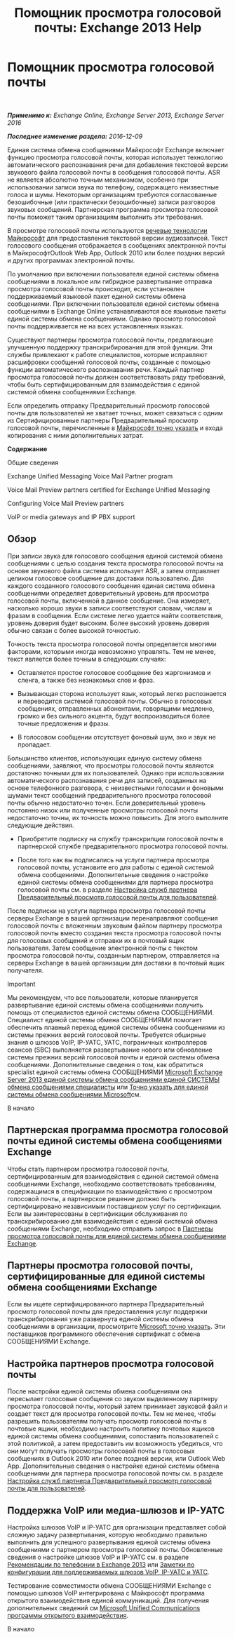 ﻿---
title: 'Помощник просмотра голосовой почты: Exchange 2013 Help'
TOCTitle: Помощник просмотра голосовой почты
ms:assetid: 0957dd54-df6d-4b50-9db5-4757f548b899
ms:mtpsurl: https://technet.microsoft.com/ru-ru/library/Ee364730(v=EXCHG.150)
ms:contentKeyID: 51407999
ms.date: 05/22/2018
mtps_version: v=EXCHG.150
ms.translationtype: MT
---

# Помощник просмотра голосовой почты

 

_**Применимо к:** Exchange Online, Exchange Server 2013, Exchange Server 2016_

_**Последнее изменение раздела:** 2016-12-09_

Единая система обмена сообщениями Майкрософт Exchange включает функцию просмотра голосовой почты, которая использует технологию автоматического распознавания речи для добавления текстовой версии звукового файла голосовой почты в сообщения голосовой почты. ASR не является абсолютно точным механизмом, особенно при использовании записи звука по телефону, содержащего неизвестные голоса и шумы. Некоторым организациям требуются согласованные безошибочные (или практически безошибочные) записи разговоров звуковых сообщений. Партнерская программа просмотра голосовой почты поможет таким организациям выполнить эти требования.

В просмотре голосовой почты используются [речевые технологии Майкрософт](http://go.microsoft.com/fwlink/p/?linkid=187348) для предоставления текстовой версии аудиозаписей. Текст голосового сообщения отображается в сообщениях электронной почты в МайкрософтOutlook Web App, Outlook 2010 или более поздних версий и других программах электронной почты.

По умолчанию при включении пользователя единой системы обмена сообщениями в локальное или гибридное развертывание отправка просмотра голосовой почты происходит, если установлен поддерживаемый языковой пакет единой системы обмена сообщениями. При включении пользователя единой системы обмена сообщениями в Exchange Online устанавливаются все языковые пакеты единой системы обмена сообщениями. Однако просмотр голосовой почты поддерживается не на всех установленных языках.

Существуют партнеры просмотра голосовой почты, предлагающие улучшенную поддержку транскрибирования для этой функции. Эти службы привлекают к работе специалистов, которые исправляют расшифровки сообщений голосовой почты, созданные с помощью функции автоматического распознавания речи. Каждый партнер просмотра голосовой почты должен соответствовать ряду требований, чтобы быть сертифицированным для взаимодействия с единой системой обмена сообщениями Exchange.

Если определить отправку Предварительный просмотр голосовой почты для пользователей не хватает точных, может связаться с одним из Сертифицированные партнеры Предварительный просмотр голосовой почты, перечисленные в [Майкрософт точно указать](https://go.microsoft.com/fwlink/p/?linkid=281966) и входа копирования с ними дополнительных затрат.

**Содержание**

Общие сведения

Exchange Unified Messaging Voice Mail Partner program

Voice Mail Preview partners certified for Exchange Unified Messaging

Configuring Voice Mail Preview partners

VoIP or media gateways and IP PBX support

## Обзор

При записи звука для голосового сообщения единой системой обмена сообщениями с целью создания текста просмотра голосовой почты на основе звукового файла система использует ASR, а затем отправляет целиком голосовое сообщение для доставки пользователю. Для каждого созданного голосового сообщения единая система обмена сообщениями определяет доверительный уровень для просмотра голосовой почты, включенной в данное сообщение. Она измеряет, насколько хорошо звуки в записи соответствуют словам, числам и фразам в сообщении. Если системе легко удается найти соответствия, уровень доверия будет высоким. Более высокий уровень доверия обычно связан с более высокой точностью.

Точность текста просмотра голосовой почты определяется многими факторами, которыми иногда невозможно управлять. Тем не менее, текст является более точным в следующих случаях:

  - Оставляется простое голосовое сообщение без жаргонизмов и сленга, а также без незнакомых слов и фраз.

  - Вызывающая сторона использует язык, который легко распознается и переводится системой голосовой почты. Обычно в голосовых сообщениях, отправленных абонентами, говорящими медленно, громко и без сильного акцента, будут воспроизводиться более точные предложения и фразы.

  - В голосовом сообщении отсутствует фоновый шум, эхо и звук не пропадает.

Большинство клиентов, использующих единую систему обмена сообщениями, заявляют, что просмотры голосовой почты являются достаточно точными для их пользователей. Однако при использовании автоматического распознавания речи для записей, созданных на основе телефонного разговора, с неизвестными голосами и фоновыми шумами текст сообщений предварительного просмотра голосовой почты обычно недостаточно точен. Если доверительный уровень постоянно низок или полученные просмотры голосовой почты недостаточно точны, их точность можно повысить. Для этого выполните следующие действия.

  - Приобретите подписку на службу транскрипции голосовой почты в партнерской службе предварительного просмотра голосовой почты.

  - После того как вы подписались на услуги партнера просмотра голосовой почты, установите его для работы с единой системой обмена сообщениями. Дополнительные сведения о настройке единой системы обмена сообщениями для партнера просмотра голосовой почты см. в разделе [Настройка служб партнера Предварительный просмотр голосовой почты для пользователей](configure-voice-mail-preview-partner-services-for-users-exchange-2013-help.md).

После подписки на услуги партнера просмотра голосовой почты серверы Exchange в вашей организации перенаправляют сообщения голосовой почты с вложенным звуковым файлом партнеру просмотра голосовой почты вместо создания текста просмотра голосовой почты для голосовых сообщений и отправки их в почтовый ящик пользователя. Затем сообщение электронной почты с текстом просмотра голосовой почты, созданным партнером, отправляется на серверы Exchange в вашей организации для доставки в почтовый ящик получателя.

> [!IMPORTANT]  
> Мы рекомендуем, что все пользователи, которые планируется развертывание единой системы обмена сообщениями получить помощь от специалистов единой системы обмена СООБЩЕНИЯМИ. Специалист единой системы обмена СООБЩЕНИЯМИ помогает обеспечить плавный переход единой системы обмена сообщениями из системы прежних версий голосовой почты. Требуется обширные знания о шлюзов VoIP, IP-УАТС, УАТС, пограничных контроллеров сеансов (SBC) выполняется развертывание нового или обновление системы прежних версий голосовой почты и единой системы обмена сообщениями. Дополнительные сведения о том, как обратиться specialist единой системы обмена СООБЩЕНИЯМИ <a href="http://go.microsoft.com/fwlink/p/?linkid=262708">Microsoft Exchange Server 2013 единой системы обмена сообщениями единой СИСТЕМЫ обмена сообщениями специалисты</a> или <a href="https://go.microsoft.com/fwlink/p/?linkid=261951">Точно указать для единой системы обмена сообщениями Microsoft</a>см.


В начало

## Партнерская программа просмотра голосовой почты единой системы обмена сообщениями Exchange

Чтобы стать партнером просмотра голосовой почты, сертифицированным для взаимодействия с единой системой обмена сообщениями Exchange, необходимо соответствовать требованиям, содержащимся в спецификации по взаимодействию с просмотром голосовой почты, а партнерское решение должно быть сертифицировано независимым поставщиком услуг по сертификации. Если вы заинтересованы в сертификации обслуживания по транскрибированию для взаимодействия с единой системой обмена сообщениями Exchange, необходимо отправить запрос в [Партнеры просмотра голосовой почты для единой системы обмена сообщениями Exchange](mailto:vmppp@microsoft.com).

## Партнеры просмотра голосовой почты, сертифицированные для единой системы обмена сообщениями Exchange

Если вы ищете сертифицированного партнера Предварительный просмотр голосовой почты для предоставления услуг поддержки транскрибирования уже развернута единой системы обмена сообщениями в организации, просмотрите [Microsoft точно указать](https://go.microsoft.com/fwlink/p/?linkid=281966). Эти поставщиков программного обеспечения сертификат с обмена СООБЩЕНИЯМИ Exchange.

## Настройка партнеров просмотра голосовой почты

После настройки единой системы обмена сообщениями она пересылает голосовые сообщения со звуком выделенному партнеру просмотра голосовой почты, который затем принимает звуковой файл и создает текст для просмотра голосовой почты. Тем не менее, чтобы разрешить пользователям получать просмотр голосовой почты в почтовые ящики, необходимо настроить политику почтовых ящиков единой системы обмена сообщениями, сопоставить пользователей с этой политикой, а затем предоставить им возможность убедиться, что они могут получать просмотры голосовой почты в голосовых сообщениях в Outlook 2010 или более поздней версии, или Outlook Web App. Дополнительные сведения о настройке единой системы обмена сообщениями для партнера просмотра голосовой почты см. в разделе [Настройка служб партнера Предварительный просмотр голосовой почты для пользователей](configure-voice-mail-preview-partner-services-for-users-exchange-2013-help.md).

## Поддержка VoIP или медиа-шлюзов и IP-УАТС

Настройка шлюзов VoIP и IP-УАТС для организации представляет собой сложную задачу развертывания, которую необходимо правильно выполнить для успешного развертывания единой системы обмена сообщениями с партнером просмотра голосовой почты. Обновленные сведения о настройке шлюзов VoIP и IP-УАТС см. в разделе [Рекомендации по телефонии в Exchange 2013](telephony-advisor-for-exchange-2013-exchange-2013-help.md) или [Заметки по конфигурации для поддерживаемых шлюзов VoIP, IP-УАТС и УАТС](configuration-notes-for-supported-voip-gateways-ip-pbxs-and-pbxs-exchange-2013-help.md).

Тестирование совместимости обмена СООБЩЕНИЯМИ Exchange с помощью шлюзов VoIP интегрирована с Майкрософт программа открытого взаимодействия единой коммуникаций. Для получения дополнительных сведений см [Microsoft Unified Communications программы открытого взаимодействия](https://go.microsoft.com/fwlink/p/?linkid=132071).

В начало

